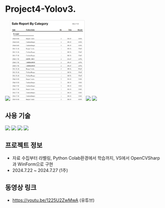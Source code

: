 # Project4-Yolov3.

<img src="../main/read/로그인.png"/><img src="https://github.com/YonggunJung/Project3-RMS/blob/main/read/Reports.png" width="48%" height="48%"/>
<img src="../main/read/Pos.png"/>
<img src="../main/read/카테고리.png"/>

## 사용 기술
 <img src="https://img.shields.io/badge/csharp-512BD4?style=for-the-badge&logo=csharp&logoColor=white"/> <img src="https://img.shields.io/badge/WinForm-FF9A00?style=for-the-badge&logo=WinForm&logoColor=white"> <img src="https://img.shields.io/badge/MSSQL-FFA500?style=for-the-badge&logo=MSSQL&logoColor=white"> <img src="https://img.shields.io/badge/Crystal Reports-00FF7B?style=for-the-badge&logo=Crystal Reports&logoColor=black">

## 프로젝트 정보
 - 자료 수집부터 라벨링, Python Colab환경에서 학습까지, VS에서 OpenCVSharp과 WinForm으로 구현
 - 2024.7.22 ~ 2024.7.27 (1주)

## 동영상 링크
 - https://youtu.be/1225U2ZwMwA (유튜브)
